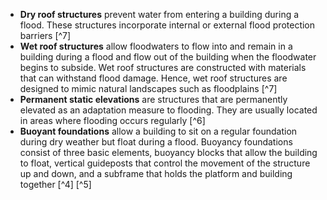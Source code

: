 - **Dry roof structures** prevent water from entering a building during a flood. These structures incorporate internal or external flood protection barriers [^7]
- **Wet roof structures** allow floodwaters to flow into and remain in a building during a flood and flow out of the building when the floodwater begins to subside. Wet roof structures are constructed with materials that can withstand flood damage. Hence, wet roof structures are designed to mimic natural landscapes such as floodplains [^7]
- **Permanent static elevations** are structures that are permanently elevated as an adaptation measure to flooding. They are usually located in areas where flooding occurs regularly [^6]
- **Buoyant foundations** allow a building to sit on a regular foundation during dry weather but float during a flood. Buoyancy foundations consist of three basic elements, buoyancy blocks that allow the building to float, vertical guideposts that control the movement of the structure up and down, and a subframe that holds the platform and building together [^4] [^5]
